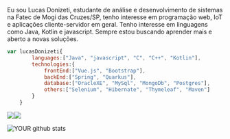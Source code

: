 Eu sou Lucas Donizeti, estudante de análise e desenvolvimento de sistemas na Fatec de Mogi das Cruzes/SP, tenho interesse em programação web, IoT e aplicações cliente-servidor em geral. Tenho interesse em linguagens como Java, Kotlin e javascript. Sempre estou buscando aprender mais e aberto a novas soluções.
```javascript
var lucasDonizeti{
        languages:["Java", "javascript", "C", "C++", "Kotlin"],
        technologies:{
            frontEnd:["Vue.js", "Bootstrap"],
            backEnd:["Spring", "Quarkus"],
            database:["OracleXE", "MySql", "MongoDb", "Postgres"],
            others:["Selenium", "Hibernate", "Thymeleaf", "Maven"]
        }
    }
```

[![](https://img.shields.io/badge/linkedin-%230077B5.svg?&style=for-the-badge&logo=linkedin&logoColor=white)](https://www.linkedin.com/in/ldon/)[![](https://img.shields.io/badge/spotify-%231ED760.svg?&style=for-the-badge&logo=spotify&logoColor=white)](https://open.spotify.com/playlist/0fhDN2xxomIYvYfXHm1djV)

![YOUR github stats](https://github-readme-stats.vercel.app/api?username=LucasDonizeti)
